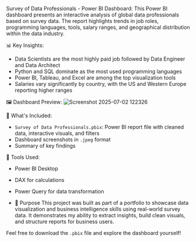 Survey of Data Professionals - Power BI Dashboard:
This Power BI dashboard presents an interactive analysis of global data professionals based on survey data. The report highlights trends in job roles, programming languages, tools, salary ranges, and geographical distribution within the data industry.

📊 Key Insights:
- Data Scientists are the most highly paid job followed by Data Engineer and Data Architect  
- Python and SQL dominate as the most used programming languages
- Power BI, Tableau, and Excel are among the top visualization tools
- Salaries vary significantly by country, with the US and Western Europe reporting higher ranges

🖼️ Dashboard Preview:
![Screenshot 2025-07-02 122326](https://github.com/user-attachments/assets/c5bec3bd-674a-44da-a16c-146c8eee2a60)

📁 What's Included:
- `Survey of Data Professionals.pbix`: Power BI report file with cleaned data, interactive visuals, and filters
- Dashboard screenshots in `.jpeg` format 
- Summary of key findings

🔧 Tools Used:
- Power BI Desktop
- DAX for calculations
- Power Query for data transformation

- 📌 Purpose
This project was built as part of a portfolio to showcase data visualization and business intelligence skills using real-world survey data. It demonstrates my ability to extract insights, build clean visuals, and structure reports for business users.

Feel free to download the `.pbix` file and explore the dashboard yourself!
